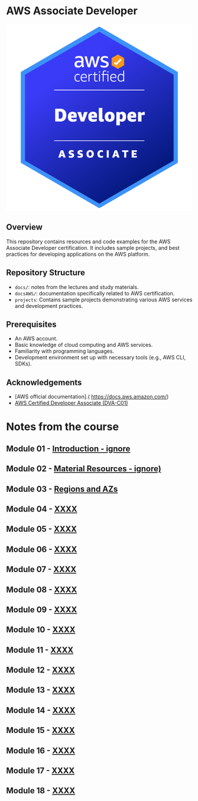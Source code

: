 # AWS Associate Developer 
![alt text](/images/badgeAWS.png)
## Overview
This repository contains resources and code examples for the AWS Associate Developer certification. It includes sample projects, and best practices for developing applications on the AWS platform.

## Repository Structure
- `docs/`: notes from the lectures and study materials.
-  `docsAWS/`: documentation specifically related to AWS certification.
- `projects`: Contains sample projects demonstrating various AWS services and development practices.


## Prerequisites
- An AWS account.
- Basic knowledge of cloud computing and AWS services.
- Familiarity with programming languages.
- Development environment set up with necessary tools (e.g., AWS CLI, SDKs).

## Acknowledgements
- [AWS official documentation].( https://docs.aws.amazon.com/)
- [AWS Certified Developer Associate (DVA-C01)](https://www.udemy.com/course/aws-certified-developer-associate-dva-c01/?couponCode=MT250915G1)


# Notes from the course
## Module 01 - [Introduction - ignore](./docs/Module01/Module01.md)
## Module 02 - [Material Resources - ignore)](./docs/Module02/Module02.md)
## Module 03 - [Regions and AZs](./docs/Module03/Module03.md)
## Module 04 - [XXXX](./docs/Module04/Module04.md)
## Module 05 - [XXXX](./docs/Module05/Module05.md)
## Module 06 - [XXXX](./docs/Module06/Module06.md)
## Module 07 - [XXXX](./docs/Module07/Module07.md)
## Module 08 - [XXXX](./docs/Module08/Module08.md)
## Module 09 - [XXXX](./docs/Module09/Module09.md)
## Module 10 - [XXXX](./docs/Module10/Module10.md)
## Module 11 - [XXXX](./docs/Module11/Module11.md)
## Module 12 - [XXXX](./docs/Module12/Module12.md)
## Module 13 - [XXXX](./docs/Module13/Module13.md)
## Module 14 - [XXXX](./docs/Module14/Module14.md)
## Module 15 - [XXXX](./docs/Module15/Module15.md)
## Module 16 - [XXXX](./docs/Module16/Module16.md)
## Module 17 - [XXXX](./docs/Module17/Module17.md)
## Module 18 - [XXXX](./docs/Module18/Module18.md)  